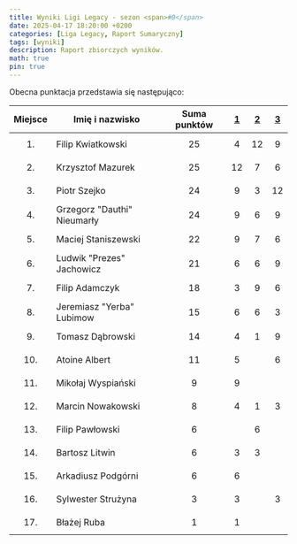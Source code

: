 ```yaml
---
title: Wyniki Ligi Legacy - sezon <span>#0</span>
date: 2025-04-17 18:20:00 +0200
categories: [Liga Legacy, Raport Sumaryczny]
tags: [wyniki]
description: Raport zbiorczych wyników.
math: true
pin: true
---
```


Obecna punktacja przedstawia się następująco:

|  Miejsce  | Imię i nazwisko             | Suma punktów | [1][league-0-1] | [2][league-0-2] | [3][league-0-3] |
|:---------:|-----------------------------|:------------:|:---------------:|:---------------:|:---------------:|
| $$ 1. $$  | Filip Kwiatkowski           |   $$ 25 $$   |     $$ 4 $$     |    $$ 12 $$     |     $$ 9 $$     |
| $$ 2. $$  | Krzysztof Mazurek           |   $$ 25 $$   |    $$ 12 $$     |     $$ 7 $$     |     $$ 6 $$     |
| $$ 3. $$  | Piotr Szejko                |   $$ 24 $$   |     $$ 9 $$     |     $$ 3 $$     |    $$ 12 $$     |
| $$ 4. $$  | Grzegorz "Dauthi" Nieumarły |   $$ 24 $$   |     $$ 9 $$     |     $$ 6 $$     |     $$ 9 $$     |
| $$ 5. $$  | Maciej Staniszewski         |   $$ 22 $$   |     $$ 9 $$     |     $$ 7 $$     |     $$ 6 $$     |
| $$ 6. $$  | Ludwik "Prezes" Jachowicz   |   $$ 21 $$   |     $$ 6 $$     |     $$ 6 $$     |     $$ 9 $$     |
| $$ 7. $$  | Filip Adamczyk              |   $$ 18 $$   |     $$ 3 $$     |     $$ 9 $$     |     $$ 6 $$     |
| $$ 8. $$  | Jeremiasz "Yerba" Lubimow   |   $$ 15 $$   |     $$ 6 $$     |     $$ 6 $$     |     $$ 3 $$     |
| $$ 9. $$  | Tomasz Dąbrowski            |   $$ 14 $$   |     $$ 4 $$     |     $$ 1 $$     |     $$ 9 $$     |
| $$ 10. $$ | Atoine Albert               |   $$ 11 $$   |     $$ 5 $$     |                 |     $$ 6 $$     |
| $$ 11. $$ | Mikołaj Wyspiański          |   $$ 9 $$    |     $$ 9 $$     |                 |                 |
| $$ 12. $$ | Marcin Nowakowski           |   $$ 8 $$    |     $$ 4 $$     |     $$ 1 $$     |     $$ 3 $$     |
| $$ 13. $$ | Filip Pawłowski             |   $$ 6 $$    |                 |     $$ 6 $$     |                 |
| $$ 14. $$ | Bartosz Litwin              |   $$ 6 $$    |     $$ 3 $$     |     $$ 3 $$     |                 |
| $$ 15. $$ | Arkadiusz Podgórni          |   $$ 6 $$    |     $$ 6 $$     |                 |                 |
| $$ 16. $$ | Sylwester Strużyna          |   $$ 3 $$    |     $$ 3 $$     |                 |     $$ 3 $$     |
| $$ 17. $$ | Błażej Ruba                 |   $$ 1 $$    |     $$ 1 $$     |                 |                 |

[league-0-1]: ../Liga-Legacy-0-1
[league-0-2]: ../Liga-Legacy-0-2
[league-0-3]: ../Liga-Legacy-0-3
		
		



































